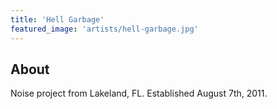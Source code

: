 ```yaml
---
title: 'Hell Garbage'
featured_image: 'artists/hell-garbage.jpg'
---
```


## About

Noise project from Lakeland, FL. Established August 7th, 2011.
